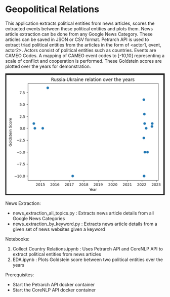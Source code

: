 # Geopolitical Relations

This application extracts political entities from news articles, scores the extracted events between these political entities and plots them. News article extraction can be done from any Google News Category. These articles can be saved in JSON or CSV format. Petrarch API is used to extract triad political entities from the articles in the form of <actor1, event, actor2>. Actors consist of political entities such as countries. Events are CAMEO Codes. A mapping of CAMEO event codes to [-10,10] representing a scale of conflict and cooperation is performed. These Goldstein scores are plotted over the years for demonstration.

![Russia-Ukraine](./Resources/rus_ukr.png)

News Extraction:
- news_extraction_all_topics.py : Extracts news article details from all Google News Categories
- news_extraction_by_keyword.py : Extracts news article details from a given set of news websites given a keyword

Notebooks:
01. Collect Country Relations.ipynb : Uses Petrarch API and CoreNLP API to extract political entities from news articles
02. EDA.ipynb : Plots Goldstein score between two political entities over the years

Prerequisites:
- Start the Petrarch API docker container
- Start the CoreNLP API docker container

